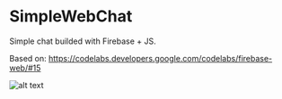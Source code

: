 # SimpleWebChat
Simple chat builded with Firebase + JS.

Based on: https://codelabs.developers.google.com/codelabs/firebase-web/#15

![alt text](https://github.com/fduque/SimpleWebChat/ScreenImage.png)
